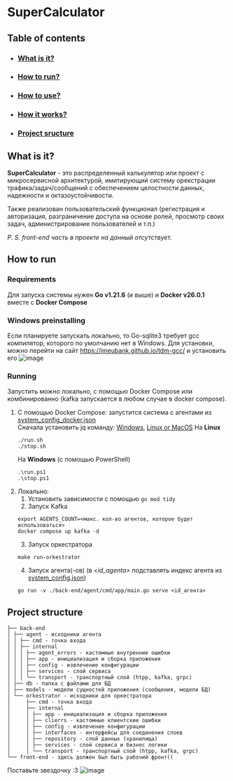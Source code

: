 # SuperCalculator

## Table of contents

- ### [What is it?](#what-is-it)
- ### [How to run?](#how-to-run)
- ### [How to use?](docs%2Fusage.md#how-to-use)
- ### [How it works?](docs%2FhowItWorks.md)
- ### [Project sructure](#project-structure)

## What is it?

**SuperCalculator** - это распределенный калькулятор или проект с микросервисной архитектурой, имитирующий
систему орекстрации трафика/задач/сообщений с обеспечением целостности данных, надежности и октазоустойчивости.

Также реализован пользовательский функционал (регистрация и авторизация, разграничение доступа на основе ролей, просмотр своих задач, администрирование пользователей и т.п.)

_P. S. front-end часть в проекте на данный отсутствует._

## How to run

### Requirements
Для запуска системы нужен **Go v1.21.6** (и выше) и **Docker v26.0.1** вместе с **Docker Compose**

### Windows preinstalling

Если планируете запускать локально, то Go-sqlite3 требует gcc компилятор, которого по умолчанию нет в Windows. Для установки, можно перейти на сайт https://jmeubank.github.io/tdm-gcc/ и установить его
![image](https://github.com/Conty111/SuperCalculator/assets/90860829/5fed60e6-442f-4ec7-aafb-5360ba3e3e50)

### Running
Запустить можно локально, с помощью Docker Compose или комбинированно (kafka запускается в любом случае в docker compose).

1. С помощью Docker Compose: запустится система с агентами из [system_config_docker.json](system_config_docker.json) \
   Сначала установить jq команду: [Windows](https://bobbyhadz.com/blog/install-and-use-jq-on-windows), [Linux or MacOS](https://jqlang.github.io/jq/download/)
   На **Linux**
    ```
    ./run.sh
    ./stop.sh
    ```
    На **Windows** (с помощью PowerShell)
    ```
    .\run.ps1
    .\stop.ps1
    ```
3. Локально:
   1. Установить зависимости с помощью ```go mod tidy```
   2. Запуск Kafka
   ```
   export AGENTS_COUNT=<макс. кол-во агентов, которое будет использоваться>
   docker compose up kafka -d
   ```
   3. Запуск оркестратора
   ```
   make run-orkestrator
   ```
   4. Запуск агента(-ов) (в _<id_agenta>_ подставлять индекс агента из [system_config.json](system_config.json))
   ```
   go run -v ./back-end/agent/cmd/app/main.go serve <id_агента>
   ```




## Project structure

```
├── back-end
│ ├── agent - исходники агента
│ │ ├── cmd - точка входа
│ │ ├── internal
│ │ │ ├── agent_errors - кастомные внутренние ошибки
│ │ │ ├── app - инициализация и сборка приложения
│ │ │ ├── config - извлечение конфигурации
│ │ │ ├── services - слой сервиса
│ │ │ └── transport - транспортный слой (htpp, kafka, grpc)
│ ├── db - папка с файлами для БД
│ ├── models - модели сущностей приложения (сообщения, модели БД)
│ └── orkestrator - исходники для оркестратора
│     ├── cmd - точка входа
│     ├── internal
│     │ ├── app - инициализация и сборка приложения
│     │ ├── clierrs - кастомные клиентские ошибки
│     │ ├── config - извлечение конфигурации
│     │ ├── interfaces - интерфейсы для соединения слоев
│     │ ├── repository - слой данных (хранилища)
│     │ ├── services - слой сервиса и бизнес логики
│     │ └── transport - транспортный слой (htpp, kafka, grpc)
└── front-end - здесь должен был быть рабочий фронт((
```

Поставьте звездочку :3
![image](https://github.com/Conty111/SuperCalculator/assets/90860829/adfce3ff-7490-427c-aa03-26f904f2503b)
